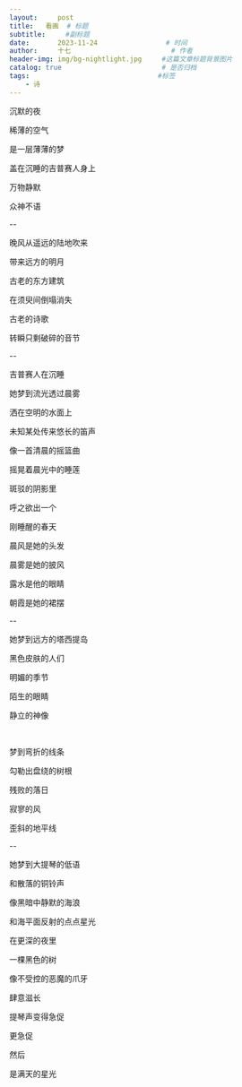 ```yaml
---
layout:     post                       
title:   看画  # 标题
subtitle:     #副标题
date:       2023-11-24                 # 时间
author:     十七                         # 作者
header-img: img/bg-nightlight.jpg     #这篇文章标题背景图片
catalog: true                         # 是否归档
tags:                                #标签
    - 诗
---
```

沉默的夜

稀薄的空气

是一层薄薄的梦

盖在沉睡的吉普赛人身上

万物静默

众神不语

--

晚风从遥远的陆地吹来

带来远方的明月

古老的东方建筑

在须臾间倒塌消失

古老的诗歌

转瞬只剩破碎的音节

--

吉普赛人在沉睡

她梦到流光透过晨雾

洒在空明的水面上

未知某处传来悠长的笛声

像一首清晨的摇篮曲

摇晃着晨光中的睡莲

斑驳的阴影里

呼之欲出一个

刚睡醒的春天

晨风是她的头发

晨雾是她的披风

露水是他的眼睛

朝霞是她的裙摆

--

她梦到远方的塔西提岛

黑色皮肤的人们

明媚的季节

陌生的眼睛

静立的神像

&nbsp;

梦到弯折的线条

勾勒出盘绕的树根

残败的落日

寂寥的风

歪斜的地平线

--

她梦到大提琴的低语

和散落的铜铃声

像黑暗中静默的海浪

和海平面反射的点点星光

在更深的夜里

一棵黑色的树

像不受控的恶魔的爪牙

肆意滋长

提琴声变得急促

更急促

然后

是满天的星光
